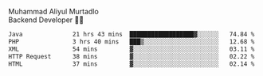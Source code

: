 Muhammad Aliyul Murtadlo
<br>
Backend Developer 👨‍💻
<br>
<!--START_SECTION:waka-->

```txt
Java              21 hrs 43 mins  ██████████████████▓░░░░░░   74.84 %
PHP               3 hrs 40 mins   ███▒░░░░░░░░░░░░░░░░░░░░░   12.68 %
XML               54 mins         ▓░░░░░░░░░░░░░░░░░░░░░░░░   03.11 %
HTTP Request      38 mins         ▓░░░░░░░░░░░░░░░░░░░░░░░░   02.22 %
HTML              37 mins         ▓░░░░░░░░░░░░░░░░░░░░░░░░   02.14 %
```

<!--END_SECTION:waka-->
